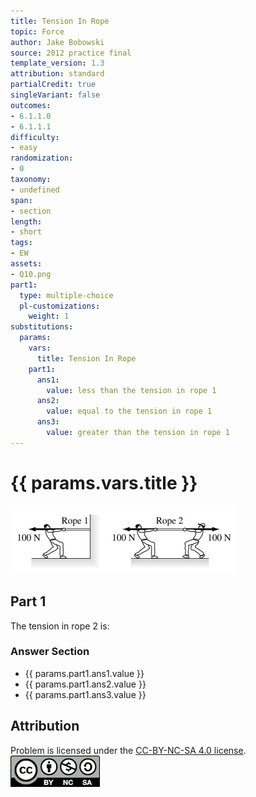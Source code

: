 ```yaml
---
title: Tension In Rope
topic: Force
author: Jake Bobowski
source: 2012 practice final
template_version: 1.3
attribution: standard
partialCredit: true
singleVariant: false
outcomes:
- 6.1.1.0
- 6.1.1.1
difficulty:
- easy
randomization:
- 0
taxonomy:
- undefined
span:
- section
length:
- short
tags:
- EW
assets:
- Q10.png
part1:
  type: multiple-choice
  pl-customizations:
    weight: 1
substitutions:
  params:
    vars:
      title: Tension In Rope
    part1:
      ans1:
        value: less than the tension in rope 1
      ans2:
        value: equal to the tension in rope 1
      ans3:
        value: greater than the tension in rope 1
---
```

# {{ params.vars.title }}
<img src="Q10.png" alt= "Rope 1 depicts a single individual pulling on a rope, exerting 100N force on the rope. Rope 2 depicts two individuals pulling on opposite ends of the rope, each individual exterts 100N force on the rope" >

## Part 1

The tension in rope 2 is:

### Answer Section

- {{ params.part1.ans1.value }}
- {{ params.part1.ans2.value }}
- {{ params.part1.ans3.value }}

## Attribution

Problem is licensed under the [CC-BY-NC-SA 4.0 license](https://creativecommons.org/licenses/by-nc-sa/4.0/).<br> ![The Creative Commons 4.0 license requiring attribution-BY, non-commercial-NC, and share-alike-SA license.](https://raw.githubusercontent.com/firasm/bits/master/by-nc-sa.png)